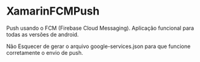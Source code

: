 # XamarinFCMPush
Push usando o FCM (Firebase Cloud Messaging). Aplicação funcional para todas as versões de android.

Não Esquecer de gerar o arquivo google-services.json para que funcione corretamente o envio de push.
